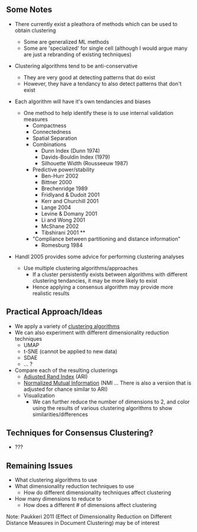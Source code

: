 Some Notes
-----------

* There currently exist a pleathora of methods which can be used to obtain clustering
	* Some are generalized ML methods
	* Some are 'specialized' for single cell (although I would argue many are just a rebranding of existing techniques)

* Clustering algorithms tend to be anti-conservative
	* They are very good at detecting patterns that do exist
	* However, they have a tendancy to also detect patterns that don't exist

* Each algorithm will have it's own tendancies and biases
	* One method to help identify these is to use internal validation measures
		* Compactness
		* Connectedness
		* Spatial Separation
		* Combinations
			* Dunn Index (Dunn 1974)
			* Davids-Bouldin Index (1979)
			* Silhouette Width (Rousseeuw 1987)
		* Predictive power/stability
			* Ben-Hurr 2002
			* Bittner 2000
			* Brechenridge 1989
			* Fridlyand & Dudoit 2001
			* Kerr and Churchill 2001
			* Lange 2004
			* Levine & Domany 2001
			* Li and Wong 2001
			* McShane 2002
			* Tibshirani 2001 **
		* "Compliance between partitioning and distance information"
			* Romesburg 1984

* Handl 2005 provides some advice for performing clustering analyses
	* Use multiple clustering algorithms/approaches
		* If a cluster persistently exists between algorithms with different clustering tendancies, it may be more likely to exist
		* Hence applying a consensus algorithm may provide more realistic results

Practical Approach/Ideas
------------------------
* We apply a variety of [clustering algorithms](https://scikit-learn.org/stable/modules/clustering.html)
* We can also experiment with different dimensionality reduction techniques
	* UMAP
	* t-SNE (cannot be applied to new data)
	* SDAE
	* ... ?
* Compare each of the resulting clusterings
	* [Adjusted Rand Index](https://scikit-learn.org/stable/modules/generated/sklearn.metrics.adjusted_rand_score.html) (ARI)
	* [Normalized Mutual Information](https://scikit-learn.org/stable/modules/generated/sklearn.metrics.normalized_mutual_info_score.html) (NMI ... There is also a version that is adjusted for chance similar to ARI)
	* Visualization
		* We can further reduce the number of dimensions to 2, and color using the results of various clustering algorithms to show similarities/differences
		
Techniques for Consensus Clustering?
------------------------------------
* ???

Remaining Issues
----------------
* What clustering algorithms to use
* What dimensionality reduction techniques to use
	* How do different dimensionality techniques affect clustering
* How many dimensions to reduce to
	* How does a different # of dimensions affect clustering

Note: Paukkeri 2011 (Effect of Dimensionality Reduction on Different Distance Measures in Document Clustering) may be of interest

